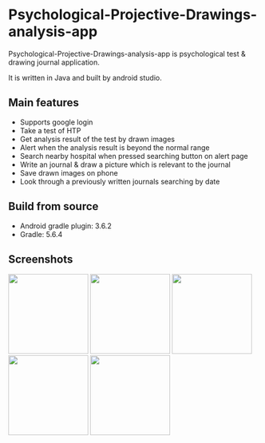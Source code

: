 Psychological-Projective-Drawings-analysis-app<a name="TOP"></a>
===================

Psychological-Projective-Drawings-analysis-app is psychological test & drawing journal application.

It is written in Java and built by android studio.

## Main features
* Supports google login
* Take a test of HTP
* Get analysis result of the test by drawn images
* Alert when the analysis result is beyond the normal range
* Search nearby hospital when pressed searching button on alert page
* Write an journal & draw a picture which is relevant to the journal
* Save drawn images on phone
* Look through a previously written journals searching by date


## Build from source
* Android gradle plugin: 3.6.2
* Gradle: 5.6.4


## Screenshots
[<img src="https://user-images.githubusercontent.com/64185453/101239481-2ba09e00-372b-11eb-9e71-2aaa15e1f219.jpg" width=160>](https://user-images.githubusercontent.com/64185453/101239481-2ba09e00-372b-11eb-9e71-2aaa15e1f219.jpg)
[<img src="https://user-images.githubusercontent.com/64185453/101239492-41ae5e80-372b-11eb-88ec-cf5b8e35fa14.jpg" width=160>](https://user-images.githubusercontent.com/64185453/101239492-41ae5e80-372b-11eb-88ec-cf5b8e35fa14.jpg)
[<img src="https://user-images.githubusercontent.com/64185453/101239473-23e0f980-372b-11eb-9bee-b8554efc17d0.jpg" width=160>](https://user-images.githubusercontent.com/64185453/101239473-23e0f980-372b-11eb-9bee-b8554efc17d0.jpg)
[<img src="https://user-images.githubusercontent.com/64185453/101239487-39562380-372b-11eb-9664-37dfc12e9eda.jpg" width=160>](https://user-images.githubusercontent.com/64185453/101239487-39562380-372b-11eb-9664-37dfc12e9eda.jpg)
[<img src="https://user-images.githubusercontent.com/64185453/101239467-1af02800-372b-11eb-89af-c74eab7bc88f.jpg" width=160>](https://user-images.githubusercontent.com/64185453/101239467-1af02800-372b-11eb-89af-c74eab7bc88f.jpg)
